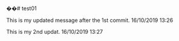 ��# test01

This is my updated message after the 1st commit. 16/10/2019 13:26

This is my 2nd updat. 16/10/2019 13:27
